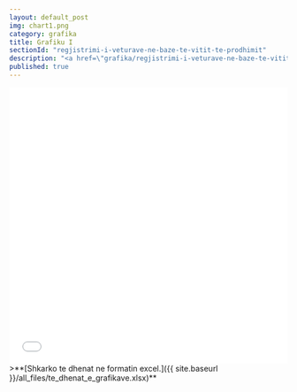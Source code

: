 ```yaml
---
layout: default_post
img: chart1.png
category: grafika
title: Grafiku I
sectionId: "regjistrimi-i-veturave-ne-baze-te-vitit-te-prodhimit"
description: "<a href=\"grafika/regjistrimi-i-veturave-ne-baze-te-vitit-te-prodhimit.html\">Ky grafikon </a> paraqet regjistrimin e veturave në bazë të vitit të prodhimit.<br><br> Burimi: Ministria e Punëve të Brendshme"
published: true
---
```







<iframe class="highcharts-iframe" src="//cloud.highcharts.com/embed/eqejez" style="border: 0; width: 100%; height: 500px">&nbsp;</iframe>
>**[Shkarko te dhenat ne formatin excel.]({{ site.baseurl }}/all_files/te_dhenat_e_grafikave.xlsx)**
